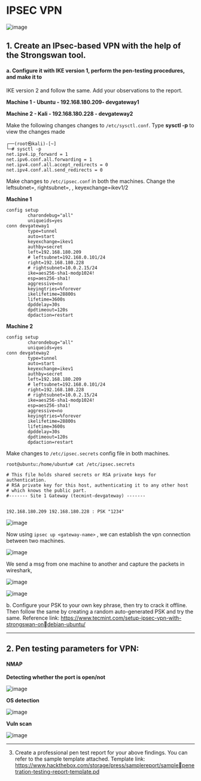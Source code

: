 # IPSEC VPN

![image](https://user-images.githubusercontent.com/67383098/233851779-6b5307ec-0d6d-4385-a016-22f74eae5f4e.png)




## 1. Create an IPsec-based VPN with the help of the Strongswan tool. 

#### a. Configure it with IKE version 1, perform the pen-testing procedures, and make it to 
IKE version 2 and follow the same. Add your observations to the report. 

**Machine 1 - Ubuntu  - 192.168.180.209- devgateway1**

**Machine 2 - Kali    - 192.168.180.228 - devgateway2**

Make the following changes changes to `/etc/sysctl.conf`. Type **sysctl -p** to view the changes made

```
┌──(root㉿kali)-[~]
└─# sysctl -p                 
net.ipv4.ip_forward = 1
net.ipv6.conf.all.forwarding = 1
net.ipv4.conf.all.accept_redirects = 0
net.ipv4.conf.all.send_redirects = 0

```

Make changes to `/etc/ipsec.conf` in both the machines. Change the leftsubnet=<ip-of-machine1>, rightsubnet=,<ip-of-machine2> , keyexchange=ikev1/2

**Machine 1**
``` 
config setup
        charondebug="all"
        uniqueids=yes
conn devgateway1
        type=tunnel
        auto=start
        keyexchange=ikev1
        authby=secret
        left=192.168.180.209
        # leftsubnet=192.168.0.101/24
        right=192.168.180.228
        # rightsubnet=10.0.2.15/24
        ike=aes256-sha1-modp1024!
        esp=aes256-sha1!
        aggressive=no
        keyingtries=%forever
        ikelifetime=28800s
        lifetime=3600s
        dpddelay=30s
        dpdtimeout=120s
        dpdaction=restart
```
**Machine 2**
``` 
config setup
        charondebug="all"
        uniqueids=yes
conn devgateway2
        type=tunnel
        auto=start
        keyexchange=ikev1
        authby=secret
        left=192.168.180.209
        # leftsubnet=192.168.0.101/24
        right=192.168.180.228
        # rightsubnet=10.0.2.15/24
        ike=aes256-sha1-modp1024!
        esp=aes256-sha1!
        aggressive=no
        keyingtries=%forever
        ikelifetime=28800s
        lifetime=3600s
        dpddelay=30s
        dpdtimeout=120s
        dpdaction=restart
```

Make changes to `/etc/ipsec.secrets` config file in both machines.

```
root@ubuntu:/home/ubuntu# cat /etc/ipsec.secrets

# This file holds shared secrets or RSA private keys for authentication.
# RSA private key for this host, authenticating it to any other host
# which knows the public part.
#------- Site 1 Gateway (tecmint-devgateway) ------- 


192.168.180.209 192.168.180.228 : PSK "1234"
```

![image](https://user-images.githubusercontent.com/67383098/232959470-9ca42f62-42e6-48f3-96aa-665a2ccdf992.png)

Now using `ipsec up <gateway-name>` , we can establish the vpn connection between two machines.

![image](https://user-images.githubusercontent.com/67383098/232960104-ea9eb191-48d5-474d-9aa3-9e34ec05d488.png)

We send a msg from one machine to another and capture the packets in wireshark,

![image](https://user-images.githubusercontent.com/67383098/232960642-2dff575d-6d30-4db6-b41c-0c5312e6531d.png)

![image](https://user-images.githubusercontent.com/67383098/232960848-b7ef0876-bccc-4433-adeb-8e2a58aa0087.png)



b. Configure your PSK to your own key phrase, then try to crack it offline. Then follow
the same by creating a random auto-generated PSK and try the same. 
Reference link: https://www.tecmint.com/setup-ipsec-vpn-with-strongswan-ondebian-ubuntu/

--------------------------------------------------------------------

## 2. Pen testing parameters for VPN: 


#### NMAP

**Detecting whether the port is open/not**

![image](https://user-images.githubusercontent.com/67383098/233851506-3b2d8688-da6b-466a-b834-9f5b188218a1.png)


**OS detection**

![image](https://user-images.githubusercontent.com/67383098/233851281-f4621f8b-4e01-4c0b-acbb-735f2a105159.png)

**Vuln scan**

![image](https://user-images.githubusercontent.com/67383098/233851387-c0b14921-d116-4ba8-8fbd-0898b711f9a5.png)



-----------------------------------------------------------------------

3. Create a professional pen test report for your above findings. You can refer to the sample 
template attached. 
Template link: https://www.hackthebox.com/storage/press/samplereport/samplepenetration-testing-report-template.pd
